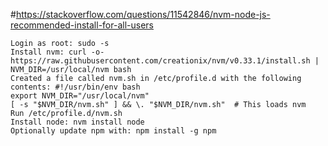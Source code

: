 #https://stackoverflow.com/questions/11542846/nvm-node-js-recommended-install-for-all-users

```
Login as root: sudo -s
Install nvm: curl -o- https://raw.githubusercontent.com/creationix/nvm/v0.33.1/install.sh |   NVM_DIR=/usr/local/nvm bash
Created a file called nvm.sh in /etc/profile.d with the following contents: #!/usr/bin/env bash
export NVM_DIR="/usr/local/nvm"
[ -s "$NVM_DIR/nvm.sh" ] && \. "$NVM_DIR/nvm.sh"  # This loads nvm
Run /etc/profile.d/nvm.sh
Install node: nvm install node
Optionally update npm with: npm install -g npm
```
